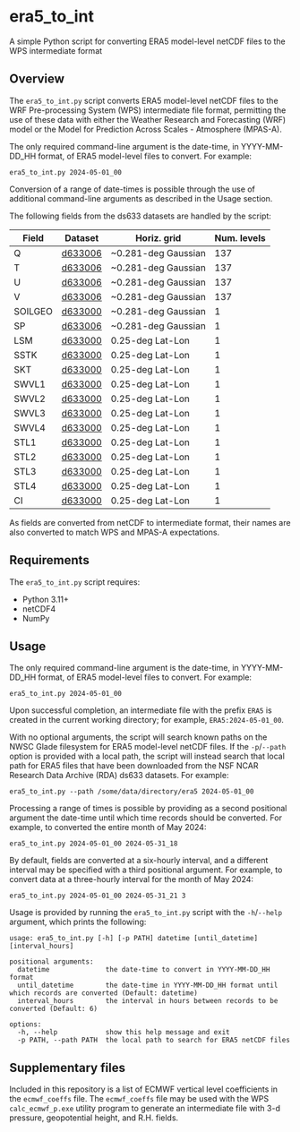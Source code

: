 # era5_to_int

A simple Python script for converting ERA5 model-level netCDF files to the WPS
intermediate format

## Overview

The `era5_to_int.py` script converts ERA5 model-level netCDF files to the WRF
Pre-processing System (WPS) intermediate file format, permitting the use of
these data with either the Weather Research and Forecasting (WRF) model or the
Model for Prediction Across Scales - Atmosphere (MPAS-A).

The only required command-line argument is the date-time, in YYYY-MM-DD_HH
format, of ERA5 model-level files to convert. For example:
```
era5_to_int.py 2024-05-01_00
```

Conversion of a range of date-times is possible through the use of additional
command-line arguments as described in the Usage section.

The following fields from the ds633 datasets are handled by the script:

| Field   | Dataset | Horiz. grid | Num. levels |
|---------|---------|-------------|-------------|
| Q       | [d633006](https://rda.ucar.edu/datasets/d633006/) | ~0.281-deg Gaussian | 137 |
| T       | [d633006](https://rda.ucar.edu/datasets/d633006/) | ~0.281-deg Gaussian | 137 |
| U       | [d633006](https://rda.ucar.edu/datasets/d633006/) | ~0.281-deg Gaussian | 137 |
| V       | [d633006](https://rda.ucar.edu/datasets/d633006/) | ~0.281-deg Gaussian | 137 |
| SOILGEO | [d633000](https://rda.ucar.edu/datasets/d633000/) | ~0.281-deg Gaussian | 1 |
| SP      | [d633006](https://rda.ucar.edu/datasets/d633006/) | ~0.281-deg Gaussian | 1 |
| LSM     | [d633000](https://rda.ucar.edu/datasets/d633000/) | 0.25-deg Lat-Lon | 1 |
| SSTK    | [d633000](https://rda.ucar.edu/datasets/d633000/) | 0.25-deg Lat-Lon | 1 |
| SKT     | [d633000](https://rda.ucar.edu/datasets/d633000/) | 0.25-deg Lat-Lon | 1 |
| SWVL1   | [d633000](https://rda.ucar.edu/datasets/d633000/) | 0.25-deg Lat-Lon | 1 |
| SWVL2   | [d633000](https://rda.ucar.edu/datasets/d633000/) | 0.25-deg Lat-Lon | 1 |
| SWVL3   | [d633000](https://rda.ucar.edu/datasets/d633000/) | 0.25-deg Lat-Lon | 1 |
| SWVL4   | [d633000](https://rda.ucar.edu/datasets/d633000/) | 0.25-deg Lat-Lon | 1 |
| STL1    | [d633000](https://rda.ucar.edu/datasets/d633000/) | 0.25-deg Lat-Lon | 1 |
| STL2    | [d633000](https://rda.ucar.edu/datasets/d633000/) | 0.25-deg Lat-Lon | 1 |
| STL3    | [d633000](https://rda.ucar.edu/datasets/d633000/) | 0.25-deg Lat-Lon | 1 |
| STL4    | [d633000](https://rda.ucar.edu/datasets/d633000/) | 0.25-deg Lat-Lon | 1 |
| CI      | [d633000](https://rda.ucar.edu/datasets/d633000/) | 0.25-deg Lat-Lon | 1 |

As fields are converted from netCDF to intermediate format, their names are also
converted to match WPS and MPAS-A expectations.

## Requirements
The `era5_to_int.py` script requires:
- Python 3.11+
- netCDF4
- NumPy

## Usage

The only required command-line argument is the date-time, in YYYY-MM-DD_HH
format, of ERA5 model-level files to convert. For example:
```
era5_to_int.py 2024-05-01_00
```

Upon successful completion, an intermediate file with the prefix `ERA5` is
created in the current working directory; for example, `ERA5:2024-05-01_00`.

With no optional arguments, the script will search known paths on the NWSC Glade
filesystem for ERA5 model-level netCDF files. If the `-p`/`--path` option is
provided with a local path, the script will instead search that local path for
ERA5 files that have been downloaded from the NSF NCAR Research Data Archive
(RDA) ds633 datasets. For example:
```
era5_to_int.py --path /some/data/directory/era5 2024-05-01_00
```

Processing a range of times is possible by providing as a second positional
argument the date-time until which time records should be converted. For
example, to converted the entire month of May 2024:
```
era5_to_int.py 2024-05-01_00 2024-05-31_18
```

By default, fields are converted at a six-hourly interval, and a different
interval may be specified with a third positional argument. For example, to
convert data at a three-hourly interval for the month of May 2024:
```
era5_to_int.py 2024-05-01_00 2024-05-31_21 3
```

Usage is provided by running the `era5_to_int.py` script with the `-h`/`--help`
argument, which prints the following:
```
usage: era5_to_int.py [-h] [-p PATH] datetime [until_datetime] [interval_hours]

positional arguments:
  datetime              the date-time to convert in YYYY-MM-DD_HH format
  until_datetime        the date-time in YYYY-MM-DD_HH format until which records are converted (Default: datetime)
  interval_hours        the interval in hours between records to be converted (Default: 6)

options:
  -h, --help            show this help message and exit
  -p PATH, --path PATH  the local path to search for ERA5 netCDF files
```

## Supplementary files

Included in this repository is a list of ECMWF vertical level coefficients in
the `ecmwf_coeffs` file. The `ecmwf_coeffs` file may be used with the WPS
`calc_ecmwf_p.exe` utility program to generate an intermediate file with 3-d
pressure, geopotential height, and R.H. fields.
